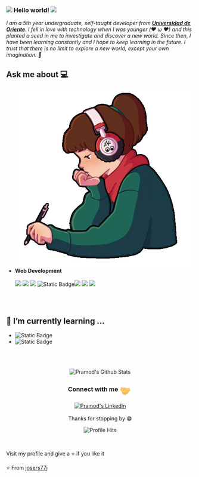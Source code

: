 ### <img src="https://github.com/rajput2107/rajput2107/blob/master/Assets/Hi.gif" width="29px"> Hello world!&nbsp;<img src="https://github.com/rajput2107/rajput2107/blob/master/Assets/Earth.gif" width="24px">
<em>I am a 5th year undergraduate, self-taught developer from <a href=“https://www.univo.edu.sv/”><b>Universidad de Oriente</b></a>. I fell in love with technology when I was younger (❤️ ω ❤️) and this planted a seed in me to investigate and discover a new world. Since then, I have been learning constantly and I hope to keep learning in the future. I trust that there is no limit to explore a new world, except your own imagination. 🚀</em>
 <br/>
## Ask me about :computer: 

<img align="right" src="https://github.com/josers77j/josers77j/blob/main/assets/study.gif"/>

- **Web Development**
	<br/><br/>
  <img src="https://img.shields.io/badge/javascript%20-%23323330.svg?&style=for-the-badge&logo=javascript&logoColor=%23F7DF1E">   <img src="https://img.shields.io/badge/html5%20-%23E34F26.svg?&style=for-the-badge&logo=html5&logoColor=white">   <img src="https://img.shields.io/badge/css3%20-%231572B6.svg?&style=for-the-badge&logo=css3&logoColor=white">  <img alt="Static Badge" src="https://img.shields.io/badge/PHP-%23777BB4?style=for-the-badge&logo=php&logoColor=white&cacheSeconds=30000"><img src="https://img.shields.io/badge/bootstrap%20-%23563D7C.svg?&style=for-the-badge&logo=bootstrap&logoColor=white">   <img src="https://img.shields.io/badge/git%20-%23F05033.svg?&style=for-the-badge&logo=git&logoColor=white"/>   <img src="http://img.shields.io/badge/-VS%20Code-000000?style=for-the-badge&logo=Visual-studio-code&logoColor=blue">

<br/><br/>

## 🌱 I’m currently learning ...
- <img alt="Static Badge" src="https://img.shields.io/badge/Laravel-%23FF2D20?style=for-the-badge&logo=laravel&logoColor=white&cacheSeconds=30000">
- <img alt="Static Badge" src="https://img.shields.io/badge/next.JS-%23000?style=for-the-badge&logo=nextdotjs&logoColor=white&cacheSeconds=30000">

<br/>
  <br/>




<p align="center">
<img align="center" src="https://github-readme-stats.vercel.app/api?username=josers77j&show_icons=true&theme=tokyonight" alt="Pramod's Github Stats">
</p>  

<div align="center">
  <h3 align="center">Connect with me<img align="center" src="https://github.com/josers77j/josers77j/blob/main/assets/handshake.gif" height="33px" /></h3> 
</div>
<p align="center">
 <a href="https://www.linkedin.com/in/jose-trejo-3a4337169/" target="blank">
  <img align="center" alt="Pramod's LinkedIn" width="30px" src="https://www.vectorlogo.zone/logos/linkedin/linkedin-icon.svg" /> 
 </a>

  <br/>
  <br/>
  Thanks for stopping by 😁<br/>
</p>
<p align="center"><img alt="Profile Hits" src="https://hits.seeyoufarm.com/api/count/incr/badge.svg?url=https%3A%2F%2Fgithub.com%2Frajput2107%2F" /></p>

<br/>
<p>
Visit my profile and give a ⭐️ if you like it</p>

⭐️ From [josers77j](https://github.com/josers77j)
